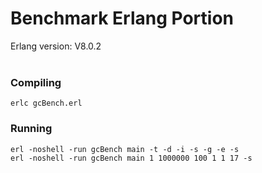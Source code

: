 # Benchmark Erlang Portion

Erlang version: V8.0.2
<br />
<br />
### Compiling   
    erlc gcBench.erl

### Running
    erl -noshell -run gcBench main -t -d -i -s -g -e -s
    erl -noshell -run gcBench main 1 1000000 100 1 1 17 -s
